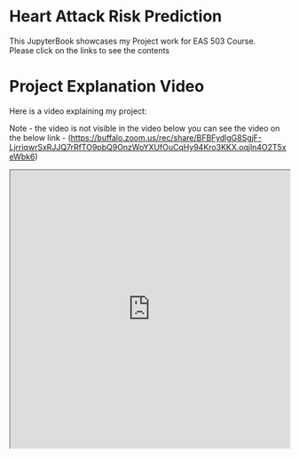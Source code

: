 # Heart Attack Risk Prediction

This JupyterBook showcases my Project work for EAS 503 Course.<br>
Please click on the links to see the contents

# Project Explanation Video
Here is a video explaining my project:

Note - the video is not visible in the video below you can see the video on the below link - (https://buffalo.zoom.us/rec/share/BFBFydlgG8SgjF-LjrriqwrSxRJJQ7rRfTO9pbQ9OnzWoYXUfOuCqHy94Kro3KKX.oqjln4O2T5xeWbk6)

<iframe src="https://buffalo.zoom.us/rec/share/BFBFydlgG8SgjF-LjrriqwrSxRJJQ7rRfTO9pbQ9OnzWoYXUfOuCqHy94Kro3KKX.oqjln4O2T5xeWbk6" width="100%" height="500px" allowfullscreen></iframe>

